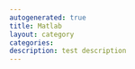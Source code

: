 ```yaml
---
autogenerated: true
title: Matlab
layout: category
categories: 
description: test description
---
```


